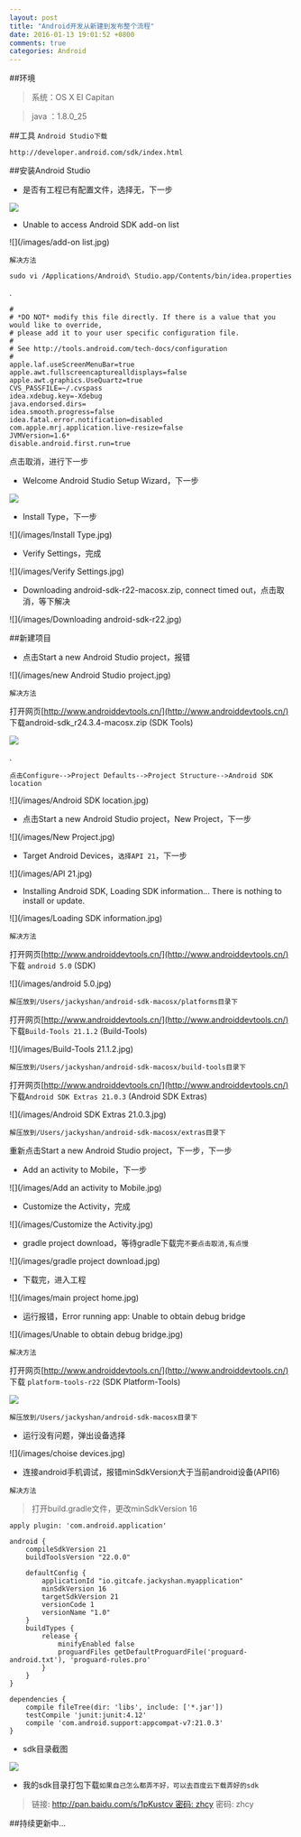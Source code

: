 ```yaml
---
layout: post
title: "Android开发从新建到发布整个流程"
date: 2016-01-13 19:01:52 +0800
comments: true
categories: Android
---
```


##环境

 >系统：OS X EI Capitan
 
 >java ：1.8.0_25

##工具
`Android Studio下载`

	http://developer.android.com/sdk/index.html

##安装Android Studio

* 是否有工程已有配置文件，选择无，下一步

![](/images/accept.jpg)

* Unable to access Android SDK add-on list

![](/images/add-on list.jpg)

`解决方法`

	sudo vi /Applications/Android\ Studio.app/Contents/bin/idea.properties
.
		
	#
	# *DO NOT* modify this file directly. If there is a value that you would like to override,
	# please add it to your user specific configuration file.
	#
	# See http://tools.android.com/tech-docs/configuration
	#
	apple.laf.useScreenMenuBar=true
	apple.awt.fullscreencapturealldisplays=false
	apple.awt.graphics.UseQuartz=true
	CVS_PASSFILE=~/.cvspass
	idea.xdebug.key=-Xdebug
	java.endorsed.dirs=
	idea.smooth.progress=false
	idea.fatal.error.notification=disabled
	com.apple.mrj.application.live-resize=false
	JVMVersion=1.6*
	disable.android.first.run=true

点击取消，进行下一步

* Welcome Android Studio Setup Wizard，下一步

![](/images/Welcome.jpg)

* Install Type，下一步

![](/images/Install Type.jpg)

* Verify Settings，完成

![](/images/Verify Settings.jpg)

* Downloading android-sdk-r22-macosx.zip, connect timed out，点击取消，等下解决

![](/images/Downloading android-sdk-r22.jpg)

##新建项目
* 点击Start a new Android Studio project，报错

![](/images/new Android Studio project.jpg)

`解决方法`

打开网页[http://www.androiddevtools.cn/](http://www.androiddevtools.cn/) 下载android-sdk_r24.3.4-macosx.zip (SDK Tools)

![](/images/android-sdk_r24.3.4.jpg)


.

	点击Configure-->Project Defaults-->Project Structure-->Android SDK location
	
![](/images/Android SDK location.jpg)

* 点击Start a new Android Studio project，New Project，下一步

![](/images/New Project.jpg)

* Target Android Devices，`选择API 21`，下一步

![](/images/API 21.jpg)

* Installing Android SDK, Loading SDK information... There is nothing to install or update. 

![](/images/Loading SDK information.jpg)

`解决方法`

打开网页[http://www.androiddevtools.cn/](http://www.androiddevtools.cn/) 下载 `android 5.0`	 (SDK)

![](/images/android 5.0.jpg)

	解压放到/Users/jackyshan/android-sdk-macosx/platforms目录下
	
打开网页[http://www.androiddevtools.cn/](http://www.androiddevtools.cn/) 下载`Build-Tools 21.1.2`	 (Build-Tools)

![](/images/Build-Tools 21.1.2.jpg)
	
	解压放到/Users/jackyshan/android-sdk-macosx/build-tools目录下

打开网页[http://www.androiddevtools.cn/](http://www.androiddevtools.cn/) 下载`Android SDK Extras 21.0.3` (Android SDK Extras)

![](/images/Android SDK Extras 21.0.3.jpg)

	解压放到/Users/jackyshan/android-sdk-macosx/extras目录下


重新点击Start a new Android Studio project，下一步，下一步

* Add an activity to Mobile，下一步

![](/images/Add an activity to Mobile.jpg)

* Customize the Activity，完成

![](/images/Customize the Activity.jpg)

* gradle project download，等待gradle下载完`不要点击取消,有点慢`

![](/images/gradle project download.jpg)

	
* 下载完，进入工程

![](/images/main project home.jpg)

* 运行报错，Error running app: Unable to obtain debug bridge

![](/images/Unable to obtain debug bridge.jpg)

`解决方法`

打开网页[http://www.androiddevtools.cn/](http://www.androiddevtools.cn/) 下载 `platform-tools-r22`	 (SDK Platform-Tools)

![](/images/platform-tools-r22.jpg)

	解压放到/Users/jackyshan/android-sdk-macosx目录下
	
* 运行没有问题，弹出设备选择

![](/images/choise devices.jpg)


* 连接android手机调试，报错minSdkVersion大于当前android设备(API16)

`解决方法`

>打开build.gradle文件，更改minSdkVersion 16

	apply plugin: 'com.android.application'
	
	android {
	    compileSdkVersion 21
	    buildToolsVersion "22.0.0"
	
	    defaultConfig {
	        applicationId "io.gitcafe.jackyshan.myapplication"
	        minSdkVersion 16
	        targetSdkVersion 21
	        versionCode 1
	        versionName "1.0"
	    }
	    buildTypes {
	        release {
	            minifyEnabled false
	            proguardFiles getDefaultProguardFile('proguard-android.txt'), 'proguard-rules.pro'
	        }
	    }
	}
	
	dependencies {
	    compile fileTree(dir: 'libs', include: ['*.jar'])
	    testCompile 'junit:junit:4.12'
	    compile 'com.android.support:appcompat-v7:21.0.3'
	}



* sdk目录截图

![](/images/androidsdklist.gif)

* 我的sdk目录打包下载`如果自己怎么都弄不好，可以去百度云下载弄好的sdk`

>链接: [http://pan.baidu.com/s/1pKustcv 密码: zhcy](http://pan.baidu.com/s/1pKustcv密码zhcy) 密码: zhcy



##持续更新中...
	
	




